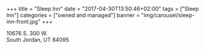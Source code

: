+++
title = "Sleep Inn"
date = "2017-04-30T13:50:46+02:00"
tags = ["Sleep Inn"]
categories = ["owned and managed"]
banner = "img/carousel/sleep-inn-front.jpg"
+++

10676 S. 300 W.
<br>
South Jordan, UT 84095

